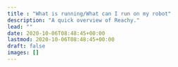```yaml
---
title : "What is running/What can I run on my robot"
description: "A quick overview of Reachy."
lead: ""
date: 2020-10-06T08:48:45+00:00
lastmod: 2020-10-06T08:48:45+00:00
draft: false
images: []
---
```

